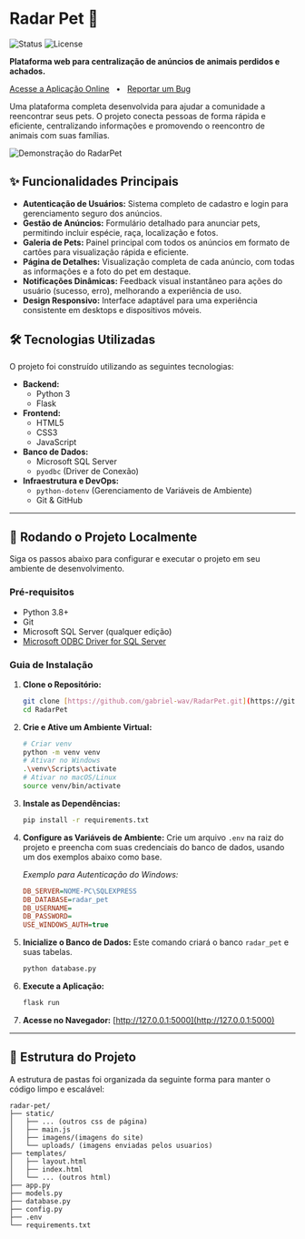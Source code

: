 # Radar Pet 🐾

![Status](https://img.shields.io/badge/status-em%20desenvolvimento-yellow)
![License](https://img.shields.io/badge/license-MIT-blue)

**Plataforma web para centralização de anúncios de animais perdidos e achados.**

[Acesse a Aplicação Online](https://link-para-seu-deploy.com) &nbsp;&nbsp;•&nbsp;&nbsp; [Reportar um Bug](https://github.com/gabriel-wav/RadarPet/issues)

Uma plataforma completa desenvolvida para ajudar a comunidade a reencontrar seus pets. O projeto conecta pessoas de forma rápida e eficiente, centralizando informações e promovendo o reencontro de animais com suas famílias.

![Demonstração do RadarPet](caminho/para/seu/gif_ou_screenshot.png)

## ✨ Funcionalidades Principais

* **Autenticação de Usuários:** Sistema completo de cadastro e login para gerenciamento seguro dos anúncios.
* **Gestão de Anúncios:** Formulário detalhado para anunciar pets, permitindo incluir espécie, raça, localização e fotos.
* **Galeria de Pets:** Painel principal com todos os anúncios em formato de cartões para visualização rápida e eficiente.
* **Página de Detalhes:** Visualização completa de cada anúncio, com todas as informações e a foto do pet em destaque.
* **Notificações Dinâmicas:** Feedback visual instantâneo para ações do usuário (sucesso, erro), melhorando a experiência de uso.
* **Design Responsivo:** Interface adaptável para uma experiência consistente em desktops e dispositivos móveis.

## 🛠️ Tecnologias Utilizadas

O projeto foi construído utilizando as seguintes tecnologias:

* **Backend:**
    * Python 3
    * Flask
* **Frontend:**
    * HTML5
    * CSS3
    * JavaScript
* **Banco de Dados:**
    * Microsoft SQL Server
    * `pyodbc` (Driver de Conexão)
* **Infraestrutura e DevOps:**
    * `python-dotenv` (Gerenciamento de Variáveis de Ambiente)
    * Git & GitHub

---

## 🚀 Rodando o Projeto Localmente

Siga os passos abaixo para configurar e executar o projeto em seu ambiente de desenvolvimento.

### Pré-requisitos

* Python 3.8+
* Git
* Microsoft SQL Server (qualquer edição)
* [Microsoft ODBC Driver for SQL Server](https://learn.microsoft.com/pt-br/sql/connect/odbc/download-odbc-driver-for-sql-server)

### Guia de Instalação

1.  **Clone o Repositório:**
    ```bash
    git clone [https://github.com/gabriel-wav/RadarPet.git](https://github.com/gabriel-wav/RadarPet.git)
    cd RadarPet
    ```

2.  **Crie e Ative um Ambiente Virtual:**
    ```bash
    # Criar venv
    python -m venv venv
    # Ativar no Windows
    .\venv\Scripts\activate
    # Ativar no macOS/Linux
    source venv/bin/activate
    ```

3.  **Instale as Dependências:**
    ```bash
    pip install -r requirements.txt
    ```

4.  **Configure as Variáveis de Ambiente:**
    Crie um arquivo `.env` na raiz do projeto e preencha com suas credenciais do banco de dados, usando um dos exemplos abaixo como base.

    *Exemplo para Autenticação do Windows:*
    ```ini
    DB_SERVER=NOME-PC\SQLEXPRESS
    DB_DATABASE=radar_pet
    DB_USERNAME=
    DB_PASSWORD=
    USE_WINDOWS_AUTH=true
    ```

5.  **Inicialize o Banco de Dados:**
    Este comando criará o banco `radar_pet` e suas tabelas.
    ```bash
    python database.py
    ```

6.  **Execute a Aplicação:**
    ```bash
    flask run
    ```

7.  **Acesse no Navegador:**
    [http://127.0.0.1:5000](http://127.0.0.1:5000)

---

## 📂 Estrutura do Projeto

A estrutura de pastas foi organizada da seguinte forma para manter o código limpo e escalável:

```
radar-pet/
├── static/
│   ├── ... (outros css de página)
│   ├── main.js
│   ├── imagens/(imagens do site)
│   └── uploads/ (imagens enviadas pelos usuarios)
├── templates/
│   ├── layout.html
│   ├── index.html
│   └── ... (outros html)
├── app.py
├── models.py
├── database.py
├── config.py
├── .env
└── requirements.txt
```
